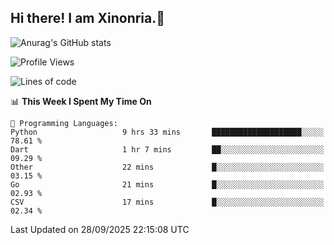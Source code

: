 ## Hi there! I am Xinonria.👋

![Anurag's GitHub stats](https://status-git-main-xinonrias-projects-f26540e3.vercel.app/api?username=xinonria&hide=stars,issues)

<!--START_SECTION:waka-->
![Profile Views](http://img.shields.io/badge/Profile%20Views-0-blue)

![Lines of code](https://img.shields.io/badge/From%20Hello%20World%20I%27ve%20Written-10.0%20million%20lines%20of%20code-blue)

📊 **This Week I Spent My Time On** 

```text
💬 Programming Languages: 
Python                   9 hrs 33 mins       ████████████████████░░░░░   78.61 % 
Dart                     1 hr 7 mins         ██░░░░░░░░░░░░░░░░░░░░░░░   09.29 % 
Other                    22 mins             █░░░░░░░░░░░░░░░░░░░░░░░░   03.15 % 
Go                       21 mins             █░░░░░░░░░░░░░░░░░░░░░░░░   02.93 % 
CSV                      17 mins             █░░░░░░░░░░░░░░░░░░░░░░░░   02.34 % 
```


 Last Updated on 28/09/2025 22:15:08 UTC
<!--END_SECTION:waka-->

<!--
**xinonria/xinonria** is a ✨ _special_ ✨ repository because its `README.md` (this file) appears on your GitHub profile.

Here are some ideas to get you started:

- 🔭 I’m currently working on ...
- 🌱 I’m currently learning ...
- 👯 I’m looking to collaborate on ...
- 🤔 I’m looking for help with ...
- 💬 Ask me about ...
- 📫 How to reach me: ...
- 😄 Pronouns: ...
- ⚡ Fun fact: ...
-->


